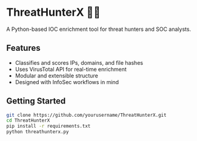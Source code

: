 # ThreatHunterX 🕵️‍♂️
A Python-based IOC enrichment tool for threat hunters and SOC analysts.

## Features
- Classifies and scores IPs, domains, and file hashes
- Uses VirusTotal API for real-time enrichment
- Modular and extensible structure
- Designed with InfoSec workflows in mind

## Getting Started
```bash
git clone https://github.com/yourusername/ThreatHunterX.git
cd ThreatHunterX
pip install -r requirements.txt
python threathunterx.py
